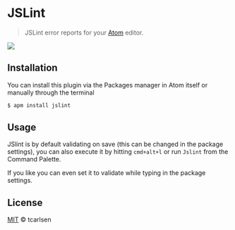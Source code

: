 # JSLint

> JSLint error reports for your [Atom](http://atom.io) editor.

![](https://dl.dropboxusercontent.com/u/2714001/jslint.gif)

## Installation

You can install this plugin via the Packages manager in Atom itself or manually through the terminal

```bash
$ apm install jslint
```

## Usage

JSlint is by default validating on save (this can be changed in the package settings), you can also execute it by hitting `cmd+alt+l` or run `Jslint` from the Command Palette.

If you like you can even set it to validate while typing in the package settings.

## License

[MIT](http://opensource.org/licenses/MIT) © tcarlsen
